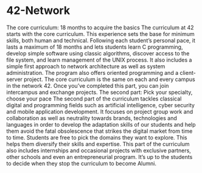 # 42-Network
The core curriculum: 18 months to acquire the basics The curriculum at 42 starts with the core curriculum. This experience sets the base for minimum skills, both human and technical. Following each student’s personal pace, it lasts a maximum of 18 months and lets students learn C programming, develop simple software using classic algorithms, discover access to the file system, and learn management of the UNIX process. It also includes a simple first approach to network architecture as well as system administration. The program also offers oriented programming and a client-server project. The core curriculum is the same on each and every campus in the network 42. Once you’ve completed this part, you can join intercampus and exchange projects.   The second part: Pick your specialty, choose your pace The second part of the curriculum tackles classical digital and programming fields such as artificial intelligence, cyber security and mobile application development. It focuses on project group work and collaboration as well as neutrality towards brands, technologies and languages in order to develop the adaptation skills of our students and help them avoid the fatal obsolescence that strikes the digital market from time to time. Students are free to pick the domains they want to explore. This helps them diversify their skills and expertise. This part of the curriculum also includes internships and occasional projects with exclusive partners, other schools and even an entrepreneurial program. It’s up to the students to decide when they stop the curriculum to become Alumni.
